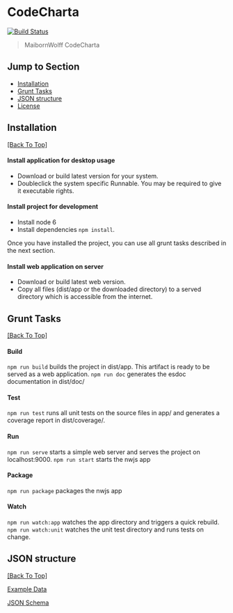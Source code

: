 # CodeCharta 
[![Build Status](https://secure.travis-ci.org/some-name/CodeCharta.png?branch=master)](http://travis-ci.org/some-name/CodeCharta)

> MaibornWolff CodeCharta

## Jump to Section

* [Installation](#installation)
* [Grunt Tasks](#grunt-tasks)
* [JSON structure](#json-structure)
* [License](LICENSE.md)

## Installation
[[Back To Top]](#jump-to-section)

#### Install application for desktop usage

* Download or build latest version for your system. 
* Doubleclick the system specific Runnable. You may be required to give it executable rights. 

#### Install project for development

* Install node 6
* Install dependencies `npm install`.

Once you have installed the project, you can use all grunt tasks described in the next section.

#### Install web application on server

* Download or build latest web version.
* Copy all files (dist/app or the downloaded directory) to a served directory which is accessible from the internet.

## Grunt Tasks
[[Back To Top]](#jump-to-section)

#### Build

`npm run build` builds the project in dist/app. This artifact is ready to be served as a web application.
`npm run doc` generates the esdoc documentation in dist/doc/


#### Test

`npm run test` runs all unit tests on the source files in app/ and generates a coverage report in dist/coverage/.

#### Run

`npm run serve` starts a simple web server and serves the project on localhost:9000.
`npm run start` starts the nwjs app

#### Package

`npm run package` packages the nwjs app

#### Watch

`npm run watch:app` watches the app directory and triggers a quick rebuild.
`npm run watch:unit` watches the unit test directory and runs tests on change.

## JSON structure
[[Back To Top]](#jump-to-section)

[Example Data]("/app/codeCharta/sample.json")

[JSON Schema]("/app/codeCharta/core/data/schema.json")
